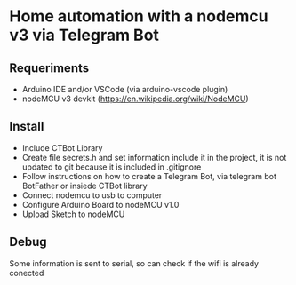 # Home automation with a nodemcu v3 via Telegram Bot

## Requeriments

- Arduino IDE and/or VSCode (via arduino-vscode plugin)
- nodeMCU v3 devkit (https://en.wikipedia.org/wiki/NodeMCU)

## Install

- Include CTBot Library
- Create file secrets.h and set information include it in the project, it is not updated to git because it is included in .gitignore
- Follow instructions on how to create a Telegram Bot, via telegram bot BotFather or insiede CTBot library
- Connect nodemcu to usb to computer
- Configure Arduino Board to nodeMCU v1.0
- Upload Sketch to nodeMCU

## Debug

Some information is sent to serial, so can check if the wifi is already conected
